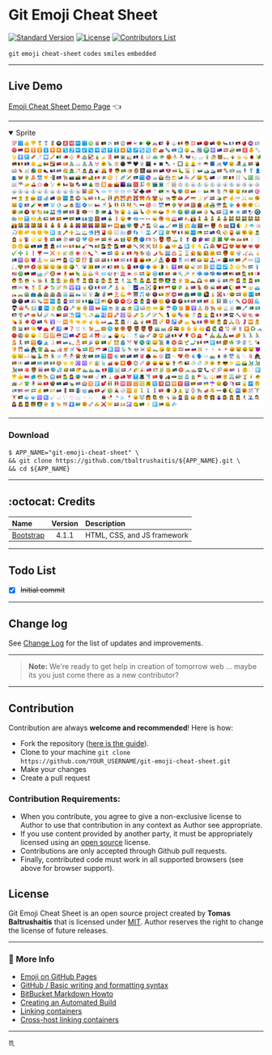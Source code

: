 # Git Emoji Cheat Sheet #

[![Standard Version](https://img.shields.io/badge/release-standard%20version-brightgreen.svg?style=plastic)](https://github.com/conventional-changelog/standard-version)
[![License](https://img.shields.io/badge/license-MIT-green.svg?style=flat)](https://github.com/tbaltrushaitis/git-emoji-cheat-sheet/blob/master/LICENSE)
[![Contributors List](https://img.shields.io/github/contributors/tbaltrushaitis/git-emoji-cheat-sheet.svg)](https://github.com/tbaltrushaitis/git-emoji-cheat-sheet/graphs/contributors)

`git` `emoji` `cheat-sheet` `codes` `smiles` `embedded`

---

## Live Demo ##

[Emoji Cheat Sheet Demo Page](http://bit.ly/git-emoji) :point_left:

---

<details open>
  <summary>Sprite</summary>
  <div align="center">
    <img max-width="720px" max-height="477px" src="src/assets/img/sprite.png" />
  </div>
</details>

---

### Download ###

```shell
$ APP_NAME="git-emoji-cheat-sheet" \
&& git clone https://github.com/tbaltrushaitis/${APP_NAME}.git \
&& cd ${APP_NAME}
```

---

## :octocat: Credits ##

| Name | Version | Description |
|:-----|:-------:|:------------|
| [Bootstrap](http://getbootstrap.com) | 4.1.1 | HTML, CSS, and JS framework

---

## Todo List ##

- [x] ~~Initial commit~~

---

## Change log ##

See [Change Log](./CHANGELOG.md) for the list of updates and improvements.

---

> **Note:**  We're ready to get help in creation of tomorrow web ... maybe its you just come there as a new contributor?

---

## Contribution ##
Contribution are always **welcome and recommended**! Here is how:

- Fork the repository ([here is the guide](https://help.github.com/articles/fork-a-repo/)).
- Clone to your machine ```git clone https://github.com/YOUR_USERNAME/git-emoji-cheat-sheet.git```
- Make your changes
- Create a pull request

### Contribution Requirements: ###

- When you contribute, you agree to give a non-exclusive license to Author to use that contribution in any context as Author see appropriate.
- If you use content provided by another party, it must be appropriately licensed using an [open source](http://opensource.org/licenses) license.
- Contributions are only accepted through Github pull requests.
- Finally, contributed code must work in all supported browsers (see above for browser support).

## License ##
Git Emoji Cheat Sheet is an open source project created by **Tomas Baltrushaitis** that is licensed under [MIT](http://opensource.org/licenses/MIT). Author reserves the right to change the license of future releases.

---

### :link: More Info ###

 - [Emoji on GitHub Pages](https://help.github.com/articles/emoji-on-github-pages/)
 - [GitHub / Basic writing and formatting syntax](https://help.github.com/articles/basic-writing-and-formatting-syntax/)
 - [BitBucket Markdown Howto](https://bitbucket.org/tutorials/markdowndemo)
 - [Creating an Automated Build](https://docs.docker.com/docker-hub/builds/)
 - [Linking containers](https://docs.docker.com/engine/userguide/networking/default_network/dockerlinks.md)
 - [Cross-host linking containers](https://docs.docker.com/engine/admin/ambassador_pattern_linking.md)

---

:scorpius:

